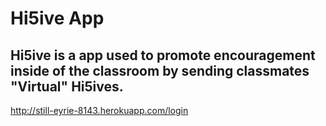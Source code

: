# Hi5ive App

## Hi5ive is a app used to promote encouragement inside of the classroom by sending classmates "Virtual" Hi5ives.




http://still-eyrie-8143.herokuapp.com/login
